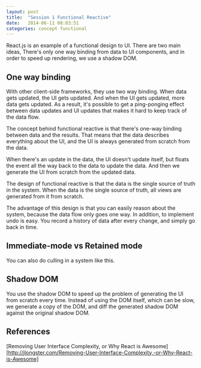 ```yaml
---
layout: post
title:  "Session 1 Functional Reactive"
date:   2014-06-11 08:03:51
categories: concept functional
---
```


React.js is an example of a functional design to UI. There are two main ideas, 
There's only one way binding from data to UI components, and in order to speed up
rendering, we use a shadow DOM.

## One way binding

With other client-side frameworks, they use two way binding. When 
data gets updated, the UI gets updated. And when the UI gets updated, more data gets
updated. As a result, it's possible to get a ping-ponging effect between data updates
and UI updates that makes it hard to keep track of the data flow.

The concept behind functional reactive is that there's one-way binding between 
data and the results. That means that the data describes everything about the UI,
and the UI is always generated from scratch from the data. 

When there's an update in the data, the UI doesn't update itself, but floats the
event all the way back to the data to update the data. And then we generate the UI
from scratch from the updated data.

The design of functional reactive is that the data is the single source of truth 
in the system. When the data is the single source of truth, all views are generated
from it from scratch. 

The advantage of this design is that you can easily reason about the system, because
the data flow only goes one way. In addition, to implement undo is easy. You record
a history of data after every change, and simply go back in time.


## Immediate-mode vs Retained mode

You can also do culling in a system like this.

## Shadow DOM

You use the shadow DOM to speed up the problem of generating the UI from scratch 
every time. Instead of using the DOM itself, which can be slow, we generate a 
copy of the DOM, and diff the generated shadow DOM against the original shadow DOM.

## References

[Removing User Interface Complexity, or Why React is Awesome][http://jlongster.com/Removing-User-Interface-Complexity,-or-Why-React-is-Awesome]


